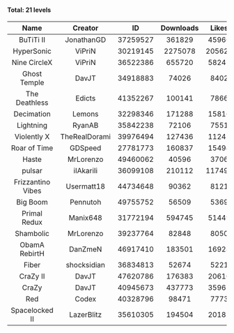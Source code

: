 #### Total: 21 levels

| Name | Creator | ID | Downloads | Likes |
|:---:|:---:|:---:|:---:|:---:|
| BuTiTi II | JonathanGD | 37259527 | 361829 | 45966
| HyperSonic | ViPriN | 30219145 | 2275078 | 205621
| Nine CircleX | ViPriN | 36522386 | 655720 | 58241
| Ghost Temple | DavJT | 34918883 | 74026 | 8402
| The Deathless | Edicts | 41352267 | 100141 | 7866
| Decimation | Lemons | 32298346 | 171288 | 15816
| Lightning | RyanAB | 35842238 | 72106 | 7551
| Violently X | TheRealDorami | 39976494 | 127436 | 11245
| Roar of Time | GDSpeed | 27781773 | 160837 | 15494
| Haste | MrLorenzo | 49460062 | 40596 | 3706
| pulsar | iIAkariIi | 36099108 | 210112 | 117496
| Frizzantino Vibes | Usermatt18 | 44734648 | 90362 | 8121
| Big Boom | Pennutoh | 49755752 | 56509 | 5369
| Primal Redux | Manix648 | 31772194 | 594745 | 51449
| Shambolic | MrLorenzo | 39237764 | 82848 | 8050
| ObamA RebirtH | DanZmeN | 46917410 | 183501 | 16928
| Fiber | shocksidian | 36834813 | 52674 | 5221
| CraZy II | DavJT | 47620786 | 176383 | 20610
| CraZy | DavJT | 40945673 | 437773 | 35967
| Red | Codex | 40328796 | 98471 | 7773
| Spacelocked II | LazerBlitz | 35610305 | 194504 | 20187
